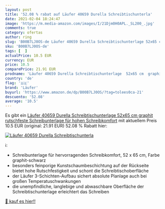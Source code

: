 ```yaml
---
layout: post
title: '52.08 % rabat auf Läufer 40659 Durella Schreibtischunterla'
date: 2021-02-04 18:24:47
image: 'https://m.media-amazon.com/images/I/21Djm0H0APL._SL200_.jpg'
comments: true
category: ofertas
author: ring
slug: 'B00B7LJ0OS-de Läufer 40659 Durella Schreibtischunterlage 52x65 cm...'
sku: 'B00B7LJ0OS-de'
tags: [  ]
actualPrice: 10.5 EUR
currency: EUR
price: 10.5
comparePrice: 21.91 EUR
prodname: 'Läufer 40659 Durella Schreibtischunterlage  52x65 cm  graphit  rutschfeste Schreibunterlage für hohen Schreibkomfort'
country: 'de'
flag: '🇩🇪'
brand: 'Läufer'
buyurl: 'https://www.amazon.de/dp/B00B7LJ0OS/?tag=tolees0ca-21'
descuento: '52.08'
average: '10.5'
---
```


Es gibt ein [Läufer 40659 Durella Schreibtischunterlage  52x65 cm  graphit  rutschfeste Schreibunterlage für hohen Schreibkomfort](https://www.amazon.de/dp/B00B7LJ0OS/?tag=tolees0ca-21) mit aktuellem Preis 10.5 EUR (original: 21.91 EUR) 52.08 % Rabatt hier:

[![Läufer 40659 Durella Schreibtischunterla](https://m.media-amazon.com/images/I/21Djm0H0APL._SL200_.jpg)](https://www.amazon.de/dp/B00B7LJ0OS/?tag=tolees0ca-21)

ℹ️:

- Schreibunterlage für hervorragenden Schreibkomfort, 52 x 65 cm, Farbe graphit-schwarz
- besonders feinporige Kunstschaumbeschichtung auf der Rückseite bietet hohe Rutschfestigkeit und schont die Schreibtischoberfläche
- der Läufer 3-Schichten-Aufbau sichert absolute Planlage auch bei großen Temperatuschwankungen
- die unempfindliche, langlebige und abwaschbare Oberfläche der Schreibtischunterlage erleichtert das Schreiben

[🛒 kauf es hier!!](https://www.amazon.de/dp/B00B7LJ0OS/?tag=tolees0ca-21)

